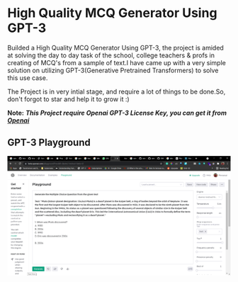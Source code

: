 # High Quality MCQ Generator Using GPT-3

Builded a High Quality MCQ Generator Using GPT-3, the project is amided at solving the day to day task of the school, college teachers & profs in creating of MCQ's from a sample of text.I have came up with a very simple solution on utilizing GPT-3(Generative Pretrained Transformers) to solve this use case.

The Project is in very intial stage, and require a lot of things to be done.So, don't forgot to star and help it to grow it :)

**Note:** ***This Project require Openai GPT-3 License Key, you can get it from [Openai](https://beta.openai.com/)***

## GPT-3 Playground
<p align="center">
  <img src="assets/2021-11-25.png" />
</p>
